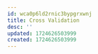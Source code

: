 ```yaml
---
id: wca0p6ld2rnic3bypgrxwnj
title: Cross Validation
desc: ''
updated: 1724626503999
created: 1724626503999
---
```


